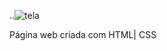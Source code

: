 ..![tela](https://github.com/Mateusveloso26/Landing-Page-Cafeteria/assets/135018940/ef003f01-cf45-4ef2-af98-97c2da079eb4)

Página web criada com HTML| CSS


